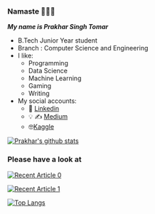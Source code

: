 ### Namaste 👋:bowing_man:

***My name is Prakhar Singh Tomar***
- B.Tech Junior Year student
- Branch : Computer Science and Engineering
- I like:
  - Programming
  - Data Science
  - Machine Learning
  - Gaming 
  - Writing
- My social accounts:
  - :necktie: [Linkedin](https://www.linkedin.com/in/tombro27)
  - :bulb:	:writing_hand: [Medium](https://medium.com/@prakharsinghtomar)
  - :nerd_face:[Kaggle](https://www.kaggle.com/prakharsinghtomar)

[![Prakhar's github stats](https://github-readme-stats.vercel.app/api?username=tombro27&count_private=true&show_icons=true&theme=radical&hide_rank=false)](https://github.com/anuraghazra/github-readme-stats)

### Please have a look at

<a target="_blank" href="https://github-readme-medium-recent-article.vercel.app/medium/@prakharsinghtomar/0"><img src="https://github-readme-medium-recent-article.vercel.app/medium/@prakharsinghtomar/0" alt="Recent Article 0">
  
<a target="_blank" href="https://github-readme-medium-recent-article.vercel.app/medium/@prakharsinghtomar/1"><img src="https://github-readme-medium-recent-article.vercel.app/medium/@prakharsinghtomar/1" alt="Recent Article 1">
  
[![Top Langs](https://github-readme-stats.vercel.app/api/top-langs/?username=tombro27)](https://github.com/anuraghazra/github-readme-stats)
